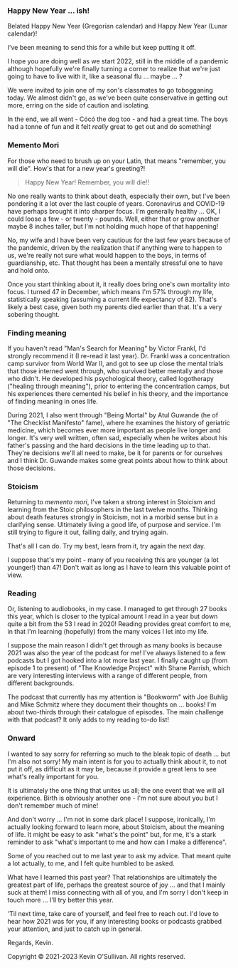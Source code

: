 
### Happy New Year ... ish!

Belated Happy New Year (Gregorian calendar) and Happy New Year (Lunar calendar)!

I've been meaning to send this for a while but keep putting it off.

I hope you are doing well as we start 2022, still in the middle of a pandemic although hopefully we're finally turning a corner to realize that we're just going to have to live with it, like a seasonal flu ... maybe ... ?

We were invited to join one of my son's classmates to go tobogganing today.  We almost didn't go, as we've been quite conservative in getting out more, erring on the side of caution and isolating.

In the end, we all went - Cócó the dog too - and had a great time.  The boys had a tonne of fun and it felt _really_ great to get out and do something!

### Memento Mori
For those who need to brush up on your Latin, that means "remember, you will die".  How's that for a new year's greeting?!

> Happy New Year!  Remember, you will die!!

No one really wants to think about death, especially their own, but I've been pondering it a lot over the last couple of years.  Coronavirus and COVID-19 have perhaps brought it into sharper focus.  I'm generally healthy ... OK, I could loose a few - or twenty - pounds.  Well, either that or grow another maybe 8 inches taller, but I'm not holding much hope of that happening!

No, my wife and I have been very cautious for the last few years because of the pandemic, driven by the realization that if anything were to happen to us, we're really not sure what would happen to the boys, in terms of guardianship, etc.  That thought has been a mentally stressful one to have and hold onto.

Once you start thinking about it, it really does bring one's own mortality into focus.  I turned 47 in December, which means I'm 57% through my life, statistically speaking (assuming a current life expectancy of 82).  That's likely a best case, given both my parents died earlier than that.  It's a very sobering thought.

### Finding meaning
If you haven't read "Man's Search for Meaning" by Victor Frankl, I'd strongly recommend it (I re-read it last year).  Dr. Frankl was a concentration camp survivor from World War II, and got to see up close the mental trials that those interned went through, who survived better mentally and those who didn't.  He developed his psychological theory, called logotherapy ("healing through meaning"), prior to entering the concentration camps, but his experiences there cemented his belief in his theory, and the importance of finding meaning in ones life.

During 2021, I also went through "Being Mortal" by Atul Guwande (he of "The Checklist Manifesto" fame), where he examines the history of geriatric medicine, which becomes ever more important as people live longer and longer.  It's very well written, often sad, especially when he writes about his father's passing and the hard decisions in the time leading up to that.  They're decisions we'll all need to make, be it for parents or for ourselves and I think Dr. Guwande makes some great points about how to think about those decisions.

### Stoicism
Returning to *memento mori*, I've taken a strong interest in Stoicism and learning from the Stoic philosophers in the last twelve months.  Thinking about death features strongly in Stoicism, not in a morbid sense but in a clarifying sense.  Ultimately living a good life, of purpose and service.  I'm still trying to figure it out, failing daily, and trying again.

That's all I can do. Try my best, learn from it, try again the next day.

I suppose that's my point - many of you receiving this are younger (a lot younger!) than 47!  Don't wait as long as I have to learn this valuable point of view.

### Reading
Or, listening to audiobooks, in my case.  I managed to get through 27 books this year, which is closer to the typical amount I read in a year but down quite a bit from the 53 I read in 2020!  Reading provides great comfort to me, in that I'm learning (hopefully) from the many voices I let into my life.

I suppose the main reason I didn't get through as many books is because 2021 was also the year of the podcast for me!  I've always listened to a few podcasts but I got hooked into a lot more last year.  I finally caught up (from episode 1 to present) of "The Knowledge Project" with Shane Parrish, which are very interesting interviews with a range of different people, from different backgrounds.

The podcast that currently has my attention is "Bookworm" with Joe Buhlig and Mike Schmitz where they document their thoughts on ... books!  I'm about two-thirds through their catalogue of episodes.  The main challenge with that podcast?   It only adds to my reading to-do list!


### Onward
I wanted to say sorry for referring so much to the bleak topic of death ... but I'm also not sorry!  My main intent is for you to actually think about it, to not put it off, as difficult as it may be, because it provide a great lens to see what's really important for you.

It is ultimately the one thing that unites us all; the one event that we will all experience.  Birth is obviously another one - I'm not sure about you but I don't remember much of mine!

And don't worry ... I'm not in some dark place!  I suppose, ironically, I'm actually looking forward to learn more, about Stoicism, about the meaning of life.  It might be easy to ask "what's the point" but, for me, it's a stark reminder to ask "what's important to me and how can I make a difference".

Some of you reached out to me last year to ask my advice.  That meant quite a lot actually, to me, and I felt quite humbled to be asked.

What have I learned this past year?  That relationships are ultimately the greatest part of life, perhaps the greatest source of joy ... and that I mainly suck at them!  I miss connecting with all of you, and I'm sorry I don't keep in touch more ... I'll try better this year.

'Til next time, take care of yourself, and feel free to reach out.  I'd love to hear how 2021 was for you, if any interesting books or podcasts grabbed your attention, and just to catch up in general.

Regards,
Kevin.

Copyright &copy; 2021-2023 Kevin O'Sullivan. All rights reserved.

